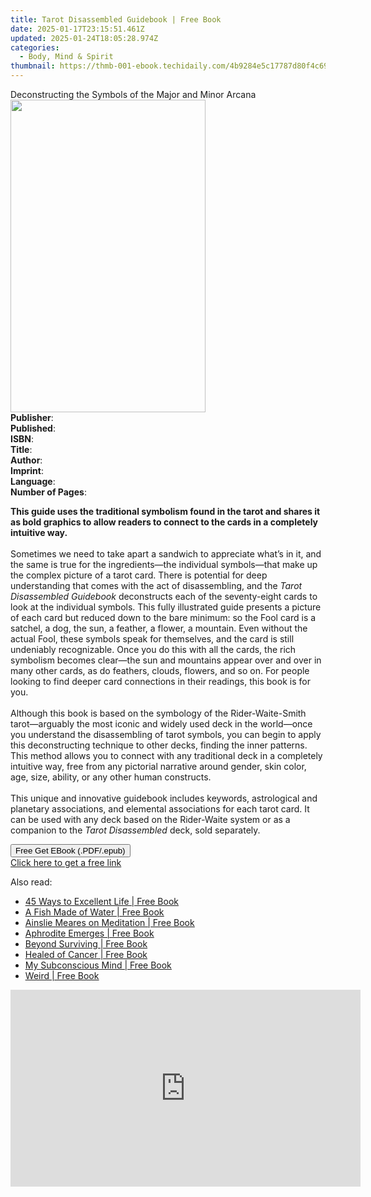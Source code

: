 ```yaml
---
title: Tarot Disassembled Guidebook | Free Book
date: 2025-01-17T23:15:51.461Z
updated: 2025-01-24T18:05:28.974Z
categories:
  - Body, Mind & Spirit
thumbnail: https://thmb-001-ebook.techidaily.com/4b9284e5c17787d80f4c6926ba28ddc4994f85e7d21c4ec5b60b7015275176f5.jpg
---
```

<main id="book-container">
  <div class="flex flex-col">
    <div class="book-brief flex-1 py-6 px-4 sm:p-6 md:py-10 md:px-8">
      <!-- brief-->
      <div class="book-brief-main">
        Deconstructing the Symbols of the Major and Minor Arcana
      </div>
    </div>
    <div
      class="book-meta-info flex-1 grid gap-4 col-start-1 col-end-3 row-start-1 sm:mb-6 sm:grid-cols-4 lg:gap-6 lg:col-start-2 lg:row-end-6 lg:row-span-6 lg:mb-0"
    >
      <div
        class="book-meta-info-left place-content-center mt-4 p-4 text-sm leading-6 col-start-2 col-span-2 dark:text-slate-400"
      >
        <img
          class="w-full h-500 object-cover rounded-lg sm:h-255 sm:col-span-2 lg:col-span-full"
          src="https://img-001-ebook.techidaily.com/7a2ef2ee4ed50433e98e2c64308b39f903ea8bafaedd0ef9b023dbf163200697.jpg"
          alt=""
          width="312"
          height="500"
        />
      </div>
      <div
        class="book-meta-info-right mt-2 col-start-1 row-start-2 col-span-3 self-center"
      >
        <!-- meta data  -->
        <div class="flex flex-col px-4 md:px-8">
          <div class="flex-1">
            <strong>Publisher</strong>:<span class="px-2"></span>
          </div>
          <div class="flex-1">
            <strong>Published</strong>:<span class="px-2"></span>
          </div>
          <div class="flex-1">
            <strong>ISBN</strong>:<span class="px-2"></span>
          </div>
          <div class="flex-1">
            <strong>Title</strong>:<span class="px-2"></span>
          </div>
          <div class="flex-1">
            <strong>Author</strong>:<span class="px-2"></span>
          </div>
          <div class="flex-1">
            <strong>Imprint</strong>:<span class="px-2"></span>
          </div>
          <div class="flex-1">
            <strong>Language</strong>:<span class="px-2"></span>
          </div>
          <div class="flex-1">
            <strong>Number of Pages</strong>:<span class="px-2"></span>
          </div>
        </div>
      </div>
    </div>
    <div class="book-description flex-1 py-6 px-4 sm:p-6 md:py-10 md:px-8">
      <div class="book-description-main">
        <div accordion-content="" id="description">
          <p>
            <b
              >This guide uses the traditional symbolism found in the tarot and
              shares it as bold graphics to allow readers to connect to the
              cards&nbsp;in a completely intuitive way.</b
            ><br />
            &nbsp;<br />
            Sometimes we need to take apart a sandwich to appreciate what’s in
            it, and the same is true for the ingredients—the individual
            symbols—that make up the complex picture of a tarot card. There is
            potential for deep understanding that comes with the act of
            disassembling, and the&nbsp;<i>Tarot Disassembled Guidebook</i>
            deconstructs each of the seventy-eight cards to look at
            the&nbsp;individual symbols. This fully illustrated guide presents a
            picture of each card but reduced down to the bare minimum: so the
            Fool card is a satchel, a dog, the sun, a feather, a flower, a
            mountain. Even without the actual Fool, these symbols speak for
            themselves, and the card is still undeniably recognizable. Once you
            do this with all the cards, the rich symbolism becomes clear—the sun
            and mountains appear over and over in many other cards, as do
            feathers, clouds, flowers, and so on. For people looking to find
            deeper card connections in their readings, this book is for you.<br />
            &nbsp;<br />
            Although this book is based on the symbology of the
            Rider-Waite-Smith tarot—arguably the most iconic and widely used
            deck in the world—once you understand the disassembling of tarot
            symbols, you can begin to apply this deconstructing technique to
            other decks, finding the inner patterns. This method allows you to
            connect with any traditional deck in a completely intuitive way,
            free from any pictorial narrative around gender, skin color, age,
            size, ability, or any other human constructs.<br />
            &nbsp;<br />
            This unique and innovative guidebook includes keywords, astrological
            and planetary associations, and elemental associations for each
            tarot card. It can be used with any deck based on the Rider-Waite
            system or as a companion to the <i>Tarot Disassembled</i> deck, sold
            separately.
          </p>
        </div>
        <div class="accordion-fader"></div>
      </div>
    </div>
    <div class="book-excerpts flex-1 py-6 px-4 sm:p-6 md:py-10 md:px-8"></div>
    <div
      class="book-about-author flex-1 py-6 px-4 sm:p-6 md:py-10 md:px-8"
    ></div>
    <div class="book-free-get flex-1 py-6 px-4 sm:p-6 md:py-10 md:px-8">
      <button
        id="btn-free-get"
        class="bg-blue-500 hover:bg-blue-700 text-white font-bold py-2 px-4 rounded"
      >
        Free Get EBook (.PDF/.epub)
      </button>
      <div id="countdown-display" class="px-2 text-lg mt-2"></div>
      <a
        id="free-link"
        class="hidden bg-blue-500 hover:bg-blue-700 text-white font-bold py-2 px-4 rounded"
        href="https://www.ebooks.com/en-us/book/211439110/tarot-disassembled-guidebook/jennifer-cooper-steidley/"
        target="_blank"
        >Click here to get a free link</a
      >
    </div>
    <script>
      let countdownTime = 0;
      let countdownInterval = null;
      document
        .getElementById('btn-free-get')
        .addEventListener('click', startCountdown);
      function startCountdown() {
        countdownTime = new Date().getTime() + 60000 * 3;
        countdownInterval = setInterval(updateCountdown, 1000);
        document.getElementById('btn-free-get').disabled = true;
        document
          .getElementById('btn-free-get')
          .classList.add('bg-gray-500', 'cursor-not-allowed');
      }
      function updateCountdown() {
        let currentTime = new Date().getTime();
        let timeLeft = countdownTime - currentTime;
        let secondsLeft = Math.floor(timeLeft / 1000);
        document.getElementById('countdown-display').innerHTML =
          `Remaining time: ${secondsLeft} seconds.`;
        if (secondsLeft <= 0) {
          clearInterval(countdownInterval);
          document.getElementById('btn-free-get').classList.add('hidden');
          document.getElementById('free-link').classList.remove('hidden');
          document.getElementById('countdown-display').innerHTML = '';
        }
      }
    </script>
  </div>
</main>

<ins class="adsbygoogle"
      style="display:block"
      data-ad-client="ca-pub-7571918770474297"
      data-ad-slot="8358498916"
      data-ad-format="auto"
      data-full-width-responsive="true"></ins>
    

<span class="atpl-alsoreadstyle">Also read:</span>
<div><ul>
<li><a href="https://novels-ebooks.techidaily.com/209851405-9781947151291-45-ways-to-excellent-life/"><u>45 Ways to Excellent Life | Free Book</u></a></li>
<li><a href="https://novels-ebooks.techidaily.com/209851401-9780983542810-a-fish-made-of-water/"><u>A Fish Made of Water | Free Book</u></a></li>
<li><a href="https://novels-ebooks.techidaily.com/209851187-9780648108405-ainslie-meares-on-meditation/"><u>Ainslie Meares on Meditation | Free Book</u></a></li>
<li><a href="https://novels-ebooks.techidaily.com/209851059-9780998870212-aphrodite-emerges/"><u>Aphrodite Emerges | Free Book</u></a></li>
<li><a href="https://novels-ebooks.techidaily.com/209851305-9780995881105-beyond-surviving/"><u>Beyond Surviving | Free Book</u></a></li>
<li><a href="https://novels-ebooks.techidaily.com/209851597-9783962460037-healed-of-cancer/"><u>Healed of Cancer | Free Book</u></a></li>
<li><a href="https://novels-ebooks.techidaily.com/209851496-9780984136049-my-subconscious-mind/"><u>My Subconscious Mind | Free Book</u></a></li>
<li><a href="https://novels-ebooks.techidaily.com/209850936-9780648101710-weird/"><u>Weird | Free Book</u></a></li>
</ul></div>

<!-- affiliate ads begin -->
<iframe width="560" height="315" src="https://www.youtube.com/embed/Nyp7-xVwqHA?si=XCuZbpKLFIdrGQQh" title="YouTube video player" frameborder="0" allow="accelerometer; autoplay; clipboard-write; encrypted-media; gyroscope; picture-in-picture; web-share" referrerpolicy="strict-origin-when-cross-origin" allowfullscreen></iframe>
<!-- affiliate ads end -->

